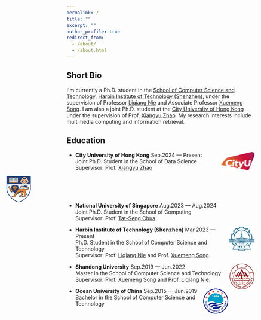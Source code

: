 ```yaml
---
permalink: /
title: ""
excerpt: ""
author_profile: true
redirect_from: 
  - /about/
  - /about.html
---
```

Short Bio
---   
I'm currently a Ph.D. student in the [School of Computer Science and Technology](http://cs.hitsz.edu.cn/), [Harbin Institute of Technology (Shenzhen)](https://www.hitsz.edu.cn/index.html), under the supervision of Professor [Liqiang Nie](https://liqiangnie.github.io/index.html) and Associate Professor [Xuemeng Song](https://xuemengsong.github.io/). I am also a joint Ph.D. student at the [City University of Hong Kong](https://www.cityu.edu.hk/) under the supervision of Prof. [Xiangyu Zhao](https://www.cityu.edu.hk/).  My research interests include multimedia computing and information retrieval.

Education
---
  <div align="left">
          <a target="_blank" rel="external">
            <img border="0" src="CityU.jpg" align="right" width="90" height="50">
          </a>     
  </div>   
  
- **City University of Hong Kong** Sep.2024 — Present    
  Joint Ph.D. Student in the School of Data Science    
  Supervisor: Prof. [Xiangyu Zhao](https://www.cityu.edu.hk/) 

  <div align="left">
          <a target="_blank" rel="external">
            <img border="0" src="NUS.jfif" align="right" width="65" height="70", style="margin-right: 600px;">
          </a>     
  </div>  
  
- **National University of Singapore** Aug.2023 — Aug.2024        
  Joint Ph.D. Student in the School of Computing  
  Supervisor: Prof. [Tat-Seng Chua](https://www.comp.nus.edu.sg/cs/people/chuats/).  

  <div align="left">
          <a target="_blank" rel="external">
            <img border="0" src="HIT.jpg" align="right" width="70" height="65">
          </a>     
  </div>  
  
- **Harbin Institute of Technology (Shenzhen)** Mar.2023 — Present    
  Ph.D. Student in the School of Computer Science and Technology  
  Supervisor: Prof. [Liqiang Nie](https://liqiangnie.github.io/index.html) and Prof. [Xuemeng Song](https://xuemengsong.github.io/).  

  <div align="left">
          <a target="_blank" rel="external">
            <img border="0" src="SDU.jpg" align="right" width="70" height="70">
          </a>     
  </div>  
  
- **Shandong University** Sep.2019 — Jun.2022  
  Master in the School of Computer Science and Technology  
  Supervisor: Prof. [Xuemeng Song](https://xuemengsong.github.io/) and Prof. [Liqiang Nie](https://liqiangnie.github.io/index.html).  

  <div align="left">
          <a target="_blank" rel="external">
            <img border="0" src="OUC.jpeg" align="right" width="70" height="70">
          </a>     
  </div>  
  
- **Ocean University of China** Sep.2015 — Jun.2019    
  Bachelor in the School of Computer Science and Technology
  



